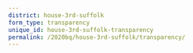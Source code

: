 ```yaml
---
district: house-3rd-suffolk
form_type: transparency
unique_id: house-3rd-suffolk-transparency
permalink: /2020bq/house-3rd-suffolk/transparency/
---
```

